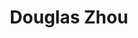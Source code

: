 ---
layout: page
title: Douglas Zhou
description: 
img: assets/img/douglas_zhou.jpg
redirect: https://ins.sjtu.edu.cn/people/zdz/
year: 2009
category: Principal Investigator
email: zdz@sjtu.edu.cn
github_username:
google_scholar: https://scholar.google.com/citations?user=_pWykMAAAAAJ&hl=en&oi=ao
---